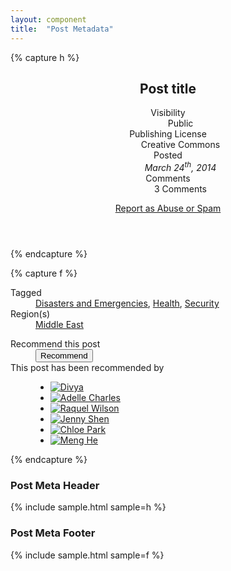 ```yaml
---
layout: component
title:  "Post Metadata"
---
```


{% capture h %}
<article class="node-journal-post">
  <header>
    <h2>Post title</h2>
    <dl>
      <dt>Visibility</dt>
      <dd><span class="icon-public">Public</span></dd>
      <dt>Publishing License</dt>
      <dd><a class="icon-cc">Creative Commons</a></dd>
      <dt>Posted</dt>
      <dd><em>March 24<sup>th</sup>, 2014</em></dd>
      <dt>Comments</dt>
      <dd>3 Comments</dd>
    </dl>
    <a href="#" class="icon-abuse">Report as Abuse or Spam</a>
  </header>
</article>
{% endcapture %}

{% capture f %}
<article class="node-journal-post">
  <footer>
    <dl class="post-meta">
      <dt><span class="icon-tags">Tagged</span></dt>
      <dd>
        <a href="#">Disasters and Emergencies</a>,
        <a href="#">Health</a>,
        <a href="#">Security</a>
      </dd>
      <dt><span class="icon-region">Region(s)</span></dt>
      <dd>
        <a href="#">Middle East</a>
      </dd>
    </dl>
    <dl class="recommend">
      <dt>Recommend this post</dt>
      <dd class="cta"><button class="btn-aux1">Recommend</button></dd>
      <dt>This post has been recommended by</dt>
      <dd class="users">
        <ul>
          <li><a href="#">
            <img src="https://s3.amazonaws.com/uifaces/faces/twitter/divya/128.jpg" alt="Divya">
          </a></li>
          <li><a href="#">
            <img src="https://s3.amazonaws.com/uifaces/faces/twitter/adellecharles/128.jpg" alt="Adelle Charles">
          </a></li>
          <li><a href="#">
            <img src="https://s3.amazonaws.com/uifaces/faces/twitter/raquelwilson/128.jpg" alt="Raquel Wilson">
          </a></li>
          <li><a href="#">
            <img src="https://s3.amazonaws.com/uifaces/faces/twitter/jennyshen/128.jpg" alt="Jenny Shen">
          </a></li>
          <li><a href="#">
            <img src="https://s3.amazonaws.com/uifaces/faces/twitter/chloepark/128.jpg" alt="Chloe Park">
          </a></li>
          <li><a href="#">
            <img src="https://s3.amazonaws.com/uifaces/faces/twitter/menghe/128.jpg" alt="Meng He">
          </a></li>
        </ul>
      </dd>
    </dl>
  </footer>
</article>
{% endcapture %}

### Post Meta Header

{% include sample.html sample=h %}


### Post Meta Footer

{% include sample.html sample=f %}

